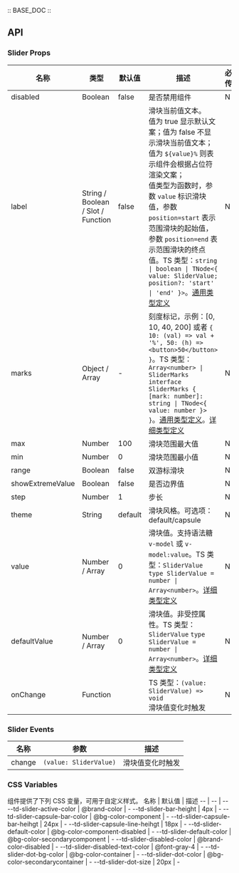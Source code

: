 :: BASE_DOC ::

## API

### Slider Props

名称 | 类型 | 默认值 | 描述 | 必传
-- | -- | -- | -- | --
disabled | Boolean | false | 是否禁用组件 | N
label | String / Boolean / Slot / Function | false | 滑块当前值文本。<br />值为 true 显示默认文案；值为 false 不显示滑块当前值文本；<br />值为 `${value}%` 则表示组件会根据占位符渲染文案；<br />值类型为函数时，参数 `value` 标识滑块值，参数 `position=start` 表示范围滑块的起始值，参数 `position=end` 表示范围滑块的终点值。TS 类型：`string \| boolean \| TNode<{ value: SliderValue; position?: 'start' \| 'end' }>`。[通用类型定义](https://github.com/Tencent/tdesign-mobile-vue/blob/develop/src/common.ts) | N
marks | Object / Array | - | 刻度标记，示例：[0, 10, 40, 200] 或者 `{ 10: (val) => val + '%', 50: (h) => <button>50</button> }`。TS 类型：`Array<number> \| SliderMarks` `interface SliderMarks { [mark: number]: string \| TNode<{ value: number }> }`。[通用类型定义](https://github.com/Tencent/tdesign-mobile-vue/blob/develop/src/common.ts)。[详细类型定义](https://github.com/Tencent/tdesign-mobile-vue/tree/develop/src/slider/type.ts) | N
max | Number | 100 | 滑块范围最大值 | N
min | Number | 0 | 滑块范围最小值 | N
range | Boolean | false | 双游标滑块 | N
showExtremeValue | Boolean | false | 是否边界值 | N
step | Number | 1 | 步长 | N
theme | String | default | 滑块风格。可选项：default/capsule | N
value | Number / Array | 0 | 滑块值。支持语法糖 `v-model` 或 `v-model:value`。TS 类型：`SliderValue` `type SliderValue = number \| Array<number>`。[详细类型定义](https://github.com/Tencent/tdesign-mobile-vue/tree/develop/src/slider/type.ts) | N
defaultValue | Number / Array | 0 | 滑块值。非受控属性。TS 类型：`SliderValue` `type SliderValue = number \| Array<number>`。[详细类型定义](https://github.com/Tencent/tdesign-mobile-vue/tree/develop/src/slider/type.ts) | N
onChange | Function |  | TS 类型：`(value: SliderValue) => void`<br/>滑块值变化时触发 | N

### Slider Events

名称 | 参数 | 描述
-- | -- | --
change | `(value: SliderValue)` | 滑块值变化时触发

### CSS Variables

组件提供了下列 CSS 变量，可用于自定义样式。
名称 | 默认值 | 描述 
-- | -- | --
--td-slider-active-color | @brand-color | - 
--td-slider-bar-height | 4px | - 
--td-slider-capsule-bar-color | @bg-color-component | - 
--td-slider-capsule-bar-heihgt | 24px | - 
--td-slider-capsule-line-heihgt | 18px | - 
--td-slider-default-color | @bg-color-component-disabled | - 
--td-slider-default-color | @bg-color-secondarycomponent | - 
--td-slider-disabled-color | @brand-color-disabled | - 
--td-slider-disabled-text-color | @font-gray-4 | - 
--td-slider-dot-bg-color | @bg-color-container | - 
--td-slider-dot-color | @bg-color-secondarycontainer | - 
--td-slider-dot-size | 20px | -